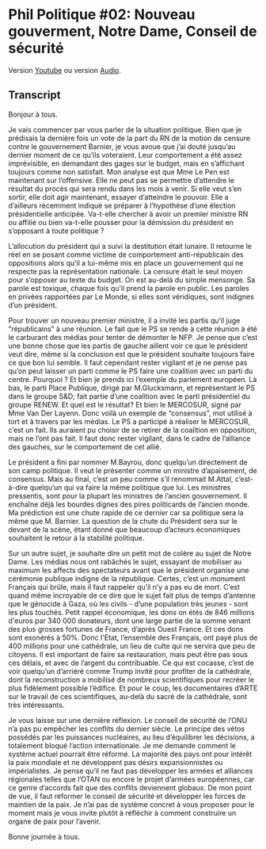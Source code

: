 # Phil Politique #02: Nouveau gouverment, Notre Dame, Conseil de sécurité

Version [Youtube](https://www.youtube.com/watch?v=VEm5yyk-yis) ou version [Audio](https://philaeux.fr/static/philpol2.opus).

## Transcript

Bonjour à tous.

Je vais commencer par vous parler de la situation politique. Bien que je prédisais la dernière fois un vote de la part du RN de la motion de censure contre le gouvernement Barnier, je vous avoue que j’ai douté jusqu’au dernier moment de ce qu’ils voteraient. Leur comportement a été assez imprévisible, en demandant des gages sur le budget, mais en s’affichant toujours comme non satisfait. Mon analyse est que Mme Le Pen est maintenant sur l’offensive. Elle ne peut pas se permettre d’attendre le résultat du procès qui sera rendu dans les mois à venir. Si elle veut s’en sortir, elle doit agir maintenant, essayer d’atteindre le pouvoir. Elle a d’ailleurs récemment indiqué se préparer à l’hypothèse d’une élection présidentielle anticipée. Va-t-elle chercher à avoir un premier ministre RN ou affilié ou bien va-t-elle pousser pour la démission du président en s’opposant à toute politique ?

L’allocution du président qui a suivi la destitution était lunaire. Il retourne le réel en se posant comme victime de comportement anti-républicain des oppositions alors qu’il a lui-même mis en place un gouvernement qui ne respecte pas la représentation nationale. La censure était le seul moyen pour s’opposer au texte du budget. On est au-delà du simple mensonge. Sa parole est toxique, chaque fois qu’il prend la parole en public. Les paroles en privées rapportées par Le Monde, si elles sont véridiques, sont indignes d’un président.

Pour trouver un nouveau premier ministre, il a invité les partis qu’il juge “républicains” à une réunion. Le fait que le PS se rende à cette réunion à été le carburant des médias pour tenter de démonter le NFP. Je pense que c’est une bonne chose que les partis de gauche aillent voir ce que le président veut dire, même si la conclusion est que le président souhaite toujours faire ce que bon lui semble. Il faut cependant rester vigilant et je ne pense pas qu’on peut laisser un parti comme le PS faire une coalition avec un parti du centre. Pourquoi ? Et bien je prends ici l’exemple du parlement européen. Là bas, le parti Place Publique, dirigé par M.Glucksmann, et représentant le PS dans le groupe S&D; fait partie d’une coalition avec le parti présidentiel du groupe RENEW. Et quel est le résultat? Et bien le MERCOSUR, signé par Mme Van Der Layenn. Donc voilà un exemple de “consensus”, mot utilisé à tort et à travers par les médias. Le PS a participé à réaliser le MERCOSUR, c’est un fait. Ils auraient pu choisir de se retirer de la coalition en opposition, mais ne l’ont pas fait. Il faut donc rester vigilant, dans le cadre de l’alliance des gauches, sur le comportement de cet allié.

Le président a fini par nommer M.Bayrou, donc quelqu’un directement de son camp politique. Il veut le présenter comme un ministre d’apaisement, de consensus. Mais au final, c’est un peu comme s’il renommait M.Attal, c’est-à-dire quelqu’un qui va faire la même politique que lui.  Les ministres pressentis, sont pour la plupart les ministres de l’ancien gouvernement. Il enchaîne déjà les bourdes dignes des pires politicards de l’ancien monde. Ma prédiction est une chute rapide de ce dernier car sa politique sera la même que M. Barnier. La question de la chute du Président sera sur le devant de la scène, étant donné que beaucoup d’acteurs économiques souhaitent le retour à la stabilité politique.

Sur un autre sujet, je souhaite dire un petit mot de colère au sujet de Notre Dame. Les médias nous ont rabâchés le sujet, essayant de mobiliser au maximum les affects des spectateurs avant que le président organise une cérémonie publique indigne de la république. Certes, c’est un monument Français qui brûle, mais il faut rappeler qu’il n’y a pas eu de mort. C’est quand même incroyable de ce dire que le sujet fait plus de temps d’antenne que le génocide à Gaza, où les civils - d’une population très jeunes - sont les plus touchés. Petit rappel économique, les dons on étés de 846 millions d'euros par 340 000 donateurs, dont une large partie de la somme venant des plus grosses fortunes de France, d’après Ouest France. Et ces dons sont exonérés à 50%. Donc l'État, l’ensemble des Français, ont payé plus de 400 millions pour une cathédrale, un lieu de culte qui ne servira que peu de citoyens. Il est important de faire sa restauration, mais peut être pas sous ces délais, et avec de l’argent du contribuable. Ce qui est cocasse, c’est de voir quelqu’un d’arriéré comme Trump invité pour profiter de la cathédrale, dont la reconstruction a mobilisé de nombreux scientifiques pour recréer le plus fidèlement possible l’édifice. Et pour le coup, les documentaires d’ARTE sur le travail de ces scientifiques, au-delà du sacré de la cathédrale, sont très intéressants. 

Je vous laisse sur une dernière réflexion. Le conseil de sécurité de l’ONU n’a pas pu empêcher les conflits du dernier siècle. Le principe des vétos possédés par les puissances nucléaires, au lieu d’équilibrer les décisions, a totalement bloqué l’action internationale. Je me demande comment le système actuel pourrait être réformé. La majorité des pays ont pour intérêt la paix mondiale et ne développent pas désirs expansionnistes ou impérialistes. Je pense qu’il ne faut pas développer les armées et alliances régionales telles que l’OTAN ou encore le projet d’armées européennes, car ce genre d’accords fait que des conflits deviennent globaux. De mon point de vue, il faut réformer le conseil de sécurité et développer les forces de maintien de la paix. Je n’ai pas de système concret à vous proposer pour le moment mais je vous invite plutôt à réfléchir à comment construire un organe de paix pour l’avenir.

Bonne journée à tous.
